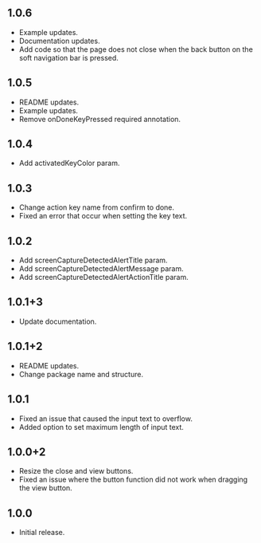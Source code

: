 ## 1.0.6

* Example updates.
* Documentation updates.
* Add code so that the page does not close when the back button on the soft navigation bar is pressed.

## 1.0.5

* README updates.
* Example updates.
* Remove onDoneKeyPressed required annotation.

## 1.0.4

* Add activatedKeyColor param.

## 1.0.3

* Change action key name from confirm to done.
* Fixed an error that occur when setting the key text.

## 1.0.2

* Add screenCaptureDetectedAlertTitle param.
* Add screenCaptureDetectedAlertMessage param.
* Add screenCaptureDetectedAlertActionTitle param.

## 1.0.1+3

* Update documentation.

## 1.0.1+2

* README updates.
* Change package name and structure.

## 1.0.1

* Fixed an issue that caused the input text to overflow.
* Added option to set maximum length of input text.

## 1.0.0+2

* Resize the close and view buttons.
* Fixed an issue where the button function did not work when dragging the view button.

## 1.0.0

* Initial release.